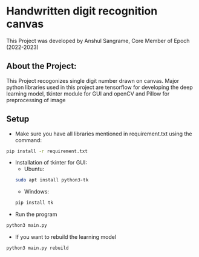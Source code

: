 # Handwritten digit recognition canvas
This Project was developed by Anshul Sangrame, Core Member of Epoch (2022-2023)
## About the Project:
This Project recogonizes single digit number drawn on canvas. Major python libraries used in this project are tensorflow for developing the deep learning model, tkinter module for GUI and openCV and Pillow for preprocessing of image

## Setup
* Make sure you have all libraries mentioned in requirement.txt using the command:
```bash
pip install -r requirement.txt
```
* Installation of tkinter for GUI:
    * Ubuntu:
    ```bash
    sudo apt install python3-tk
    ```
    * Windows:
    ```bash
    pip install tk
    ```
* Run the program
```bash
python3 main.py
```
* If you want to rebuild the learning model
```bash
python3 main.py rebuild
```
